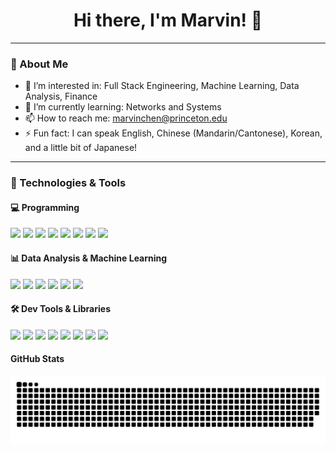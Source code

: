 <!-- README.md -->

<h1 align="center">Hi there, I'm Marvin! 👋 </h1>

---

### 🚀 About Me

- 🔭 I’m interested in: Full Stack Engineering, Machine Learning, Data Analysis, Finance
- 🌱 I’m currently learning: Networks and Systems
- 📫 How to reach me: marvinchen@princeton.edu
- ⚡ Fun fact: I can speak English, Chinese (Mandarin/Cantonese), Korean, and a little bit of Japanese!

---

### 🧰 Technologies & Tools

#### 💻 Programming
<p>
  <img src="https://img.shields.io/badge/-Python-3776AB?logo=python&logoColor=white&style=flat"/>
  <img src="https://img.shields.io/badge/-Java-007396?logo=java&logoColor=white&style=flat"/>
  <img src="https://img.shields.io/badge/-JavaScript-F7DF1E?logo=javascript&logoColor=black&style=flat"/>
  <img src="https://img.shields.io/badge/-C/C++-00599C?logo=cplusplus&logoColor=white&style=flat"/>
  <img src="https://img.shields.io/badge/-HTML/CSS-E34F26?logo=html5&logoColor=white&style=flat"/>
  <img src="https://img.shields.io/badge/-Rust-000000?logo=rust&logoColor=white&style=flat"/>
  <img src="https://img.shields.io/badge/-Go-00ADD8?logo=go&logoColor=white&style=flat"/>
  <img src="https://img.shields.io/badge/-TypeScript-3178C6?logo=typescript&logoColor=white&style=flat"/>
</p>

#### 📊 Data Analysis & Machine Learning
<p>
  <img src="https://img.shields.io/badge/-SQL-4479A1?logo=postgresql&logoColor=white&style=flat"/>
  <img src="https://img.shields.io/badge/-PostgreSQL-336791?logo=postgresql&logoColor=white&style=flat"/>
  <img src="https://img.shields.io/badge/-NumPy-013243?logo=numpy&logoColor=white&style=flat"/>
  <img src="https://img.shields.io/badge/-Pandas-150458?logo=pandas&logoColor=white&style=flat"/>
  <img src="https://img.shields.io/badge/-scikit--learn-F7931E?logo=scikit-learn&logoColor=white&style=flat"/>
  <img src="https://img.shields.io/badge/-Matplotlib-11557C?logo=matplotlib&logoColor=white&style=flat"/>
</p>

#### 🛠️ Dev Tools & Libraries
<p>
  <img src="https://img.shields.io/badge/-Git-F05032?logo=git&logoColor=white&style=flat"/>
  <img src="https://img.shields.io/badge/-GitLab-FC6D26?logo=gitlab&logoColor=white&style=flat"/>
  <img src="https://img.shields.io/badge/-Linux-FCC624?logo=linux&logoColor=black&style=flat"/>
  <img src="https://img.shields.io/badge/-Flask-000000?logo=flask&logoColor=white&style=flat"/>
  <img src="https://img.shields.io/badge/-Bash-4EAA25?logo=gnubash&logoColor=white&style=flat"/>
  <img src="https://img.shields.io/badge/-CMake-064F8C?logo=cmake&logoColor=white&style=flat"/>
  <img src="https://img.shields.io/badge/-AWS-232F3E?logo=amazonaws&logoColor=white&style=flat"/>
  <img src="https://img.shields.io/badge/-Docker-2496ED?logo=docker&logoColor=white&style=flat"/>
</p>


#### GitHub Stats

<p align="center">
  <img src="https://raw.githubusercontent.com/marvin-chen/marvin-chen/output/github-contribution-grid-snake.svg" alt="GitHub Contribution Grid Snake Animation"/>
</p>


<!--
### 📈 GitHub Stats

<div align="center">
  <img src="https://raw.githubusercontent.com/marvin-chen/marvin-chen/main/dist/github-contribution-grid-snake.svg" alt="GitHub Contribution Grid Snake Animation"/>
</div>

**marvin-chen/marvin-chen** is a ✨ _special_ ✨ repository because its `README.md` (this file) appears on your GitHub profile.

Here are some ideas to get you started:

- 🔭 I’m currently working on ...
- 🌱 I’m currently learning ...
- 👯 I’m looking to collaborate on ...
- 🤔 I’m looking for help with ...
- 💬 Ask me about ...
- 📫 How to reach me: ...
- 😄 Pronouns: ...
- ⚡ Fun fact: ...
-->
